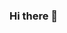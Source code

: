 ### Hi there 👋

<!--
**Kang-Dooha/Kang-Dooha** is a ✨ _special_ ✨ repository because its `README.md` (this file) appears on your GitHub profile.

Here are some ideas to get you started:

- 🔭 I’m currently working on ...
- 🌱 I’m currently learning ...
- 👯 I’m looking to collaborate on ...
- 🤔 I’m looking for help with ...
- 💬 Ask me about ...
- 📫 How to reach me: ...
- 😄 Pronouns: ...
- ⚡ Fun fact: ...

[![Solved.ac프로필](http://mazassumnida.wtf/api/generate_badge?boj=kokodo3)](https://solved.ac/kokodo3)
